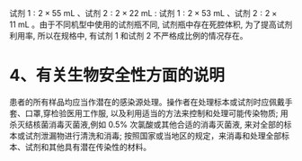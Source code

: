 试剂 1 : 2 × 55 mL 、试剂 2 : 2 × 22 mL : 试剂 1 : 2 × 53 mL 、试剂
2 : 2 × 11 mL 。由于不同机型中使用的试剂瓶不同, 试剂瓶中存在死腔体积,
为了提高试剂利用率, 所以在规格中, 有试剂 1 和试剂 2
不严格成比例的情况存在。

# 4、有关生物安全性方面的说明

患者的所有样品均应当作潜在的感染源处理。操作者在处理标本或试剂时应佩戴手套、口罩,穿检验医用工作服,
以及利用适当的方法来控制和处理可能传染物质; 用杀灭结核菌消毒灭菌液,例如
0.5% 次氯酸或其他合适的消毒灭菌液,
来对全部的标本或试剂泄漏物进行清洗和消毒;
按照国家或当地区的规定，来消毒和处理全部标本、试剂和其他具有潜在传染性的材料。
